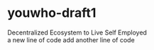 # youwho-draft1
Decentralized Ecosystem to Live Self Employed
<br/>a new line of code
add another line of code
